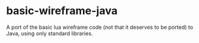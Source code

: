 # basic-wireframe-java
A port of the basic lua wireframe code (not that it deserves to be ported) to Java, using only standard libraries.
